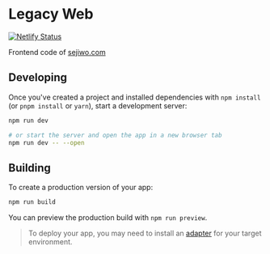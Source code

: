 # Legacy Web

[![Netlify Status](https://api.netlify.com/api/v1/badges/4620cb4c-3705-45a8-bd78-ce43087deafd/deploy-status)](https://app.netlify.com/sites/sejiwo/deploys)

Frontend code of [sejiwo.com](https://sejiwo.com)

## Developing

Once you've created a project and installed dependencies with `npm install` (or `pnpm install` or `yarn`), start a development server:

```bash
npm run dev

# or start the server and open the app in a new browser tab
npm run dev -- --open
```

## Building

To create a production version of your app:

```bash
npm run build
```

You can preview the production build with `npm run preview`.

> To deploy your app, you may need to install an [adapter](https://kit.svelte.dev/docs/adapters) for your target environment.
